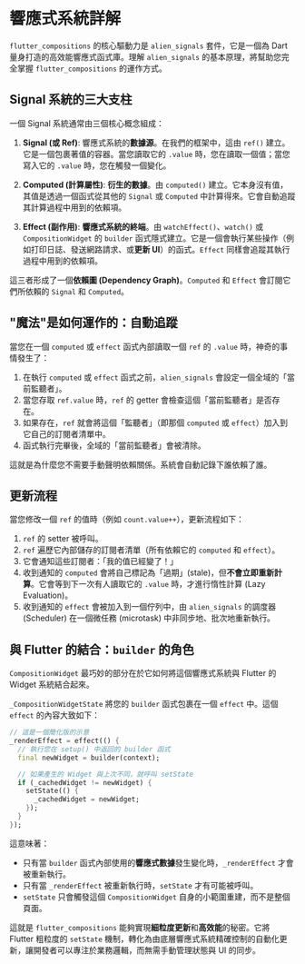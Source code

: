 # 響應式系統詳解

`flutter_compositions` 的核心驅動力是 `alien_signals` 套件，它是一個為 Dart 量身打造的高效能響應式函式庫。理解 `alien_signals` 的基本原理，將幫助您完全掌握 `flutter_compositions` 的運作方式。

## Signal 系統的三大支柱

一個 Signal 系統通常由三個核心概念組成：

1.  **Signal (或 Ref)**: 響應式系統的**數據源**。在我們的框架中，這由 `ref()` 建立。它是一個包裹著值的容器。當您讀取它的 `.value` 時，您在讀取一個值；當您寫入它的 `.value` 時，您在觸發一個變化。

2.  **Computed (計算屬性)**: **衍生的數據**。由 `computed()` 建立。它本身沒有值，其值是透過一個函式從其他的 `Signal` 或 `Computed` 中計算得來。它會自動追蹤其計算過程中用到的依賴項。

3.  **Effect (副作用)**: **響應式系統的終端**。由 `watchEffect()`、`watch()` 或 `CompositionWidget` 的 `builder` 函式隱式建立。它是一個會執行某些操作（例如打印日誌、發送網路請求、或**更新 UI**）的函式。`Effect` 同樣會追蹤其執行過程中用到的依賴項。

這三者形成了一個**依賴圖 (Dependency Graph)**。`Computed` 和 `Effect` 會訂閱它們所依賴的 `Signal` 和 `Computed`。

## "魔法"是如何運作的：自動追蹤

當您在一個 `computed` 或 `effect` 函式內部讀取一個 `ref` 的 `.value` 時，神奇的事情發生了：

1.  在執行 `computed` 或 `effect` 函式之前，`alien_signals` 會設定一個全域的「當前監聽者」。
2.  當您存取 `ref.value` 時，`ref` 的 getter 會檢查這個「當前監聽者」是否存在。
3.  如果存在，`ref` 就會將這個「監聽者」（即那個 `computed` 或 `effect`）加入到它自己的訂閱者清單中。
4.  函式執行完畢後，全域的「當前監聽者」會被清除。

這就是為什麼您不需要手動聲明依賴關係。系統會自動記錄下誰依賴了誰。

## 更新流程

當您修改一個 `ref` 的值時（例如 `count.value++`），更新流程如下：

1.  `ref` 的 setter 被呼叫。
2.  `ref` 遍歷它內部儲存的訂閱者清單（所有依賴它的 `computed` 和 `effect`）。
3.  它會通知這些訂閱者：「我的值已經變了！」
4.  收到通知的 `computed` 會將自己標記為「過期」(stale)，但**不會立即重新計算**。它會等到下一次有人讀取它的 `.value` 時，才進行惰性計算 (Lazy Evaluation)。
5.  收到通知的 `effect` 會被加入到一個佇列中，由 `alien_signals` 的調度器 (Scheduler) 在一個微任務 (microtask) 中非同步地、批次地重新執行。

## 與 Flutter 的結合：`builder` 的角色

`CompositionWidget` 最巧妙的部分在於它如何將這個響應式系統與 Flutter 的 Widget 系統結合起來。

`_CompositionWidgetState` 將您的 `builder` 函式包裹在一個 `effect` 中。這個 `effect` 的內容大致如下：

```dart
// 這是一個簡化版的示意
_renderEffect = effect(() {
  // 執行您在 setup() 中返回的 builder 函式
  final newWidget = builder(context);

  // 如果產生的 Widget 與上次不同，就呼叫 setState
  if (_cachedWidget != newWidget) {
    setState(() {
      _cachedWidget = newWidget;
    });
  }
});
```

這意味著：

- 只有當 `builder` 函式內部使用的**響應式數據**發生變化時，`_renderEffect` 才會被重新執行。
- 只有當 `_renderEffect` 被重新執行時，`setState` 才有可能被呼叫。
- `setState` 只會觸發這個 `CompositionWidget` 自身的小範圍重建，而不是整個頁面。

這就是 `flutter_compositions` 能夠實現**細粒度更新**和**高效能**的秘密。它將 Flutter 粗粒度的 `setState` 機制，轉化為由底層響應式系統精確控制的自動化更新，讓開發者可以專注於業務邏輯，而無需手動管理狀態與 UI 的同步。
